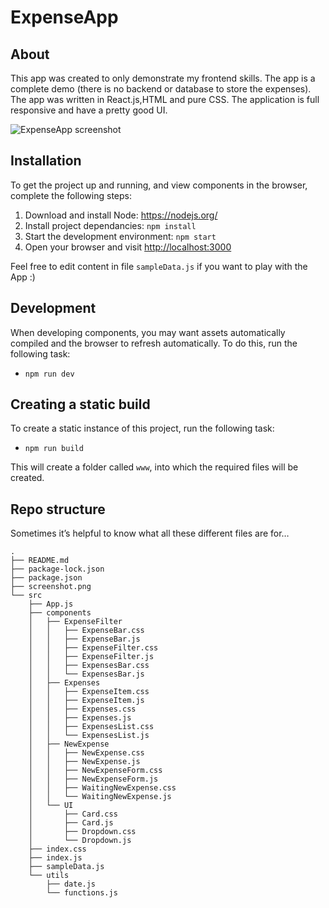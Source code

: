 # ExpenseApp

## About
This app was created to only demonstrate my frontend skills. The app is a complete demo (there is no backend or database to store the expenses).
The app was written in React.js,HTML and pure CSS. The application is full responsive and have a pretty good UI.

![ExpenseApp screenshot](https://raw.github.com/saouas/project-00/master/screenshot.png)


## Installation
To get the project up and running, and view components in the browser, complete the following steps:

1. Download and install Node: <https://nodejs.org/>
2. Install project dependancies: `npm install`
3. Start the development environment: `npm start`
4. Open your browser and visit <http://localhost:3000>

Feel free to edit content in file `sampleData.js` if you want to play with the App :)

## Development
When developing components, you may want assets automatically compiled and the browser to refresh automatically. To do this, run the following task:

* `npm run dev`

## Creating a static build
To create a static instance of this project, run the following task:

* `npm run build`

This will create a folder called `www`, into which the required files will be created.


## Repo structure
Sometimes it’s helpful to know what all these different files are for…

```
.
├── README.md
├── package-lock.json
├── package.json
├── screenshot.png
└── src
    ├── App.js
    ├── components
    │   ├── ExpenseFilter
    │   │   ├── ExpenseBar.css
    │   │   ├── ExpenseBar.js
    │   │   ├── ExpenseFilter.css
    │   │   ├── ExpenseFilter.js
    │   │   ├── ExpensesBar.css
    │   │   └── ExpensesBar.js
    │   ├── Expenses
    │   │   ├── ExpenseItem.css
    │   │   ├── ExpenseItem.js
    │   │   ├── Expenses.css
    │   │   ├── Expenses.js
    │   │   ├── ExpensesList.css
    │   │   └── ExpensesList.js
    │   ├── NewExpense
    │   │   ├── NewExpense.css
    │   │   ├── NewExpense.js
    │   │   ├── NewExpenseForm.css
    │   │   ├── NewExpenseForm.js
    │   │   ├── WaitingNewExpense.css
    │   │   └── WaitingNewExpense.js
    │   └── UI
    │       ├── Card.css
    │       ├── Card.js
    │       ├── Dropdown.css
    │       └── Dropdown.js
    ├── index.css
    ├── index.js
    ├── sampleData.js
    └── utils
        ├── date.js
        └── functions.js
```
